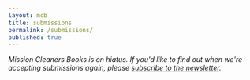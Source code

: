 ```yaml
---
layout: mcb
title: submissions
permalink: /submissions/
published: true
---
```


*Mission Cleaners Books is on hiatus. If you'd like to find out when we're accepting submissions again, please [subscribe to the newsletter](http://eepurl.com/A28iH).*